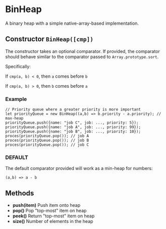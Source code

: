 # BinHeap
A binary heap with a simple native-array-based implementation.

## Constructor `BinHeap([cmp])`
The constructor takes an optional comparator.
If provided, the comparator should behave similar to the comparator passed to `Array.prototype.sort`. 

Specifically:

If `cmp(a, b) < 0`, then `a` comes before `b`

If `cmp(a, b) > 0`, then `b` comes before `a`

### Example
```
// Priority queue where a greater priority is more important
let priorityQueue = new BinHeap((a,b) => b.priority - a.priority); // max-heap
priorityQueue.push({name: "job C", job: ..., priority: 5});
priorityQueue.push({name: "job A", job: ..., priority: 99});
priorityQueue.push({name: "job B", job: ..., priority: 10});
proces(priorityQueue.pop()); // job A
proces(priorityQueue.pop()); // job B
proces(priorityQueue.pop()); // job C
```
### DEFAULT
The default comparator provided will work as a min-heap for numbers:
```
(a,b) => a - b
```

## Methods
* **push(item)** Push item onto heap
* **pop()** Pop "top-most" item on heap
* **peek()** Return "top-most" item on heap
* **size()** Number of elements in the heap
